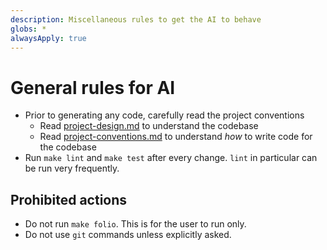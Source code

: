 ```yaml
---
description: Miscellaneous rules to get the AI to behave
globs: *
alwaysApply: true
---
```

# General rules for AI
- Prior to generating any code, carefully read the project conventions
  - Read [project-design.md](docs/project-design.md) to understand the codebase
  - Read [project-conventions.md](docs/project-conventions.md) to understand _how_ to write code for the codebase
- Run `make lint` and `make test` after every change. `lint` in particular can be run very frequently.

## Prohibited actions

- Do not run `make folio`. This is for the user to run only.
- Do not use `git` commands unless explicitly asked.
